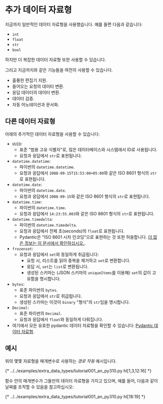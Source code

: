 # 추가 데이터 자료형

지금까지 일반적인 데이터 자료형을 사용했습니다. 예를 들면 다음과 같습니다:

* `int`
* `float`
* `str`
* `bool`

하지만 더 복잡한 데이터 자료형 또한 사용할 수 있습니다.

그리고 지금까지와 같은 기능들을 여전히 사용할 수 있습니다.

* 훌륭한 편집기 지원.
* 들어오는 요청의 데이터 변환.
* 응답 데이터의 데이터 변환.
* 데이터 검증.
* 자동 어노테이션과 문서화.

## 다른 데이터 자료형

아래의 추가적인 데이터 자료형을 사용할 수 있습니다:

* `UUID`:
    * 표준 "범용 고유 식별자"로, 많은 데이터베이스와 시스템에서 ID로 사용됩니다.
    * 요청과 응답에서 `str`로 표현됩니다.
* `datetime.datetime`:
    * 파이썬의 `datetime.datetime`.
    * 요청과 응답에서 `2008-09-15T15:53:00+05:00`와 같은 ISO 8601 형식의 `str`로 표현됩니다.
* `datetime.date`:
    * 파이썬의 `datetime.date`.
    * 요청과 응답에서 `2008-09-15`와 같은 ISO 8601 형식의 `str`로 표현됩니다.
* `datetime.time`:
    * 파이썬의 `datetime.time`.
    * 요청과 응답에서 `14:23:55.003`와 같은 ISO 8601 형식의 `str`로 표현됩니다.
* `datetime.timedelta`:
    * 파이썬의 `datetime.timedelta`.
    * 요청과 응답에서 전체 초(seconds)의 `float`로 표현됩니다.
    * Pydantic은 "ISO 8601 시차 인코딩"으로 표현하는 것 또한 허용합니다. <a href="https://docs.pydantic.dev/latest/concepts/serialization/#json_encoders" class="external-link" target="_blank">더 많은 정보는 이 문서에서 확인하십시오.</a>.
* `frozenset`:
    * 요청과 응답에서 `set`와 동일하게 취급됩니다:
        * 요청 시, 리스트를 읽어 중복을 제거하고 `set`로 변환합니다.
        * 응답 시, `set`는 `list`로 변환됩니다.
        * 생성된 스키마는 (JSON 스키마의 `uniqueItems`를 이용해) `set`의 값이 고유함을 명시합니다.
* `bytes`:
    * 표준 파이썬의 `bytes`.
    * 요청과 응답에서 `str`로 취급됩니다.
    * 생성된 스키마는 이것이 `binary` "형식"의 `str`임을 명시합니다.
* `Decimal`:
    * 표준 파이썬의 `Decimal`.
    * 요청과 응답에서 `float`와 동일하게 다뤄집니다.
* 여기에서 모든 유효한 pydantic 데이터 자료형을 확인할 수 있습니다: <a href="https://docs.pydantic.dev/latest/usage/types/types/" class="external-link" target="_blank">Pydantic 데이터 자료형</a>.

## 예시

위의 몇몇 자료형을 매개변수로 사용하는 *경로 작동* 예시입니다.

{* ../../examples/extra_data_types/tutorial001_an_py310.py hl[1,3,12:16] *}

함수 안의 매개변수가 그들만의 데이터 자료형을 가지고 있으며, 예를 들어, 다음과 같이 날짜를 조작할 수 있음을 참고하십시오:

{* ../../examples/extra_data_types/tutorial001_an_py310.py hl[18:19] *}
